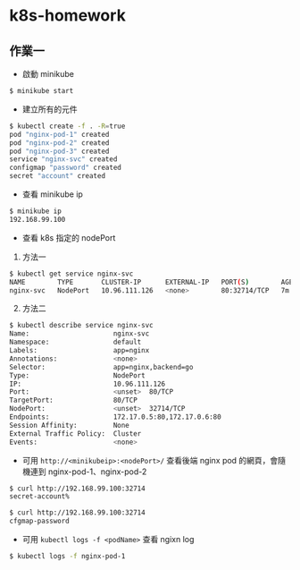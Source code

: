 # k8s-homework

作業一
---

* 啟動 minikube
``` bash
$ minikube start
```

* 建立所有的元件
``` bash
$ kubectl create -f . -R=true
pod "nginx-pod-1" created
pod "nginx-pod-2" created
pod "nginx-pod-3" created
service "nginx-svc" created
configmap "password" created
secret "account" created
```

* 查看 minikube ip
```bash
$ minikube ip
192.168.99.100
```

* 查看 k8s 指定的 nodePort
1. 方法一
```bash
$ kubectl get service nginx-svc
NAME        TYPE       CLUSTER-IP      EXTERNAL-IP   PORT(S)        AGE
nginx-svc   NodePort   10.96.111.126   <none>        80:32714/TCP   7m
````
2. 方法二
```bash
$ kubectl describe service nginx-svc
Name:                     nginx-svc
Namespace:                default
Labels:                   app=nginx
Annotations:              <none>
Selector:                 app=nginx,backend=go
Type:                     NodePort
IP:                       10.96.111.126
Port:                     <unset>  80/TCP
TargetPort:               80/TCP
NodePort:                 <unset>  32714/TCP
Endpoints:                172.17.0.5:80,172.17.0.6:80
Session Affinity:         None
External Traffic Policy:  Cluster
Events:                   <none>
```

* 可用 `http://<minikubeip>:<nodePort>/` 查看後端 nginx pod 的網頁，會隨機連到 nginx-pod-1、nginx-pod-2
```bash
$ curl http://192.168.99.100:32714
secret-account%

$ curl http://192.168.99.100:32714
cfgmap-password
```

* 可用 `kubectl logs -f <podName>` 查看 ngixn log
```bash
$ kubectl logs -f nginx-pod-1
```